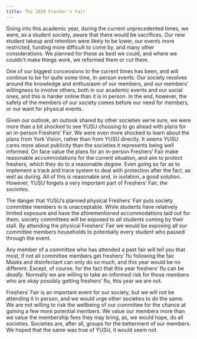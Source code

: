 ```yaml
---
title: The 2020 Fresher's Fair
---
```


Going into this academic year, during the current unprecedented times,
we were, as a student society, aware that there would be sacrifices.
Our new student takeup and retention were likely to be lower, our 
events more restricted, funding more difficult to come by, and many 
other considerations. We planned for these as best we could, and where
we couldn’t make things work, we reformed them or cut them.

One of our biggest concessions to the current times has been, and will
continue to be for quite some time, in-person events. Our society revolves around the knowledge and enthusiasm of our members, and our members’ willingness to involve others, both in our academic events and our social ones, and this is harder online than it is in person. In the end, however, the safety of the members of our society comes before our need for members, or our want for physical events.

Given our outlook, an outlook shared by other societies we’re sure, 
we were more than a bit shocked to see YUSU choosing to go ahead with
plans for an in-person Freshers’ Fair. We were even more shocked to 
learn about the plans from York Vision, rather than from YUSU directly.
It seems YUSU cares more about publicity than the societies it 
represents being well informed.
On face value the plans for an in-person Freshers’ Fair make 
reasonable accommodations for the current situation, and aim to 
protect freshers, which they do to a reasonable degree. Even going
so far as to implement a track and trace system to deal with 
protection after the fact, as well as during. All of this is 
reasonable and, in isolation, a good solution. However, YUSU forgets
a very important part of Freshers’ Fair, *the societies*.

The danger that YUSU’s planned physical Freshers’ Fair puts society 
committee members in is unacceptable. While students have relatively 
limited exposure and have the aforementioned accommodations laid out 
for them, society committees will be exposed to *all students* coming 
by their stall. By attending the physical Freshers’ Fair we would be 
exposing all our committee members households to potentially every 
student who passed through the event.

Any member of a committee who has attended a past fair will tell you 
that most, if not all committee members get freshers’ flu following 
the fair. Masks and disinfectant can only do so much, and this year 
would be no different. Except, of course, for the fact that this 
year freshers’ flu can be *deadly*. Normally we are willing to take 
an informed risk for those members who are okay possibly getting 
freshers’ flu, this year we are not.

Freshers’ Fair is an important event for our society, but we will not
be attending it in person, and we would urge other societies to do 
the same. We are not willing to risk the wellbeing of our committee
for the chance at gaining a few more potential members. We value our 
members more than we value the membership fees they may bring, as, we
would hope, do all societies. Societies are, after all, groups for 
the betterment of our members. We hoped that the same was true of 
YUSU, it would seem not.